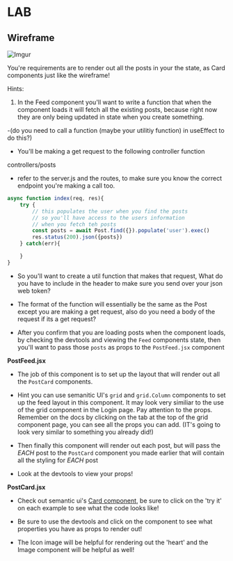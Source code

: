 
# LAB

## Wireframe 

![Imgur](https://i.imgur.com/3hY0xP0.png)


You're requirements are to render out all the posts in your the state, as Card components just like the wireframe!

Hints:

1. In the Feed component you'll want to write a function that when the component loads it will fetch all the existing posts, because right now they are only being updated in state when you create something. 

-(do you need to call a function (maybe your utilitiy function) in useEffect to do this?) 
- You'll be making a get request to the following controller function

controllers/posts

- refer to the server.js and the routes, to make sure you know the correct endpoint you're making a call too. 
```js
async function index(req, res){
    try {
        // this populates the user when you find the posts
        // so you'll have access to the users information 
        // when you fetch teh posts
        const posts = await Post.find({}).populate('user').exec()
        res.status(200).json({posts})
    } catch(err){

    }
}
```

- So you'll want to create a util function that makes that request, What do you have to include in the header to make sure you send over your json web token?

- The format of the function will essentially be the same as the Post except you are making a get request, also do you need a body of the request if its a get request?

- After you confirm that you are loading posts when the component loads, by checking the devtools and viewing the `Feed` components state, then you'll want to pass those `posts` as props to the `PostFeed.jsx` component

**PostFeed.jsx** 

- The job of this component is to set up the layout that will render out all the `PostCard` components.

- Hint you can use semanitic UI's `grid` and `grid.Column` components to set up the feed layout in this component. It may look very similiar to the use of the grid component in the Login page. Pay attention to the props.  Remember on the docs by clicking on the tab at the top of the grid component page, you can see all the props you can add.  (IT's going to look very similar to something you already did!)

- Then finally this component will render out each post, but will pass the *EACH* post to the `PostCard` component you made earlier that will contain all the styling for *EACH* post

- Look at the devtools to view your props!

**PostCard.jsx**

- Check out semantic ui's [Card component](https://react.semantic-ui.com/views/card/), be sure to click on the 'try it' on each example to see what the code looks like!

- Be sure to use the devtools and click on the component to see what properties you have as props to render out!

- The Icon image will be helpful for rendering out the 'heart' and the Image component will be helpful as well!





